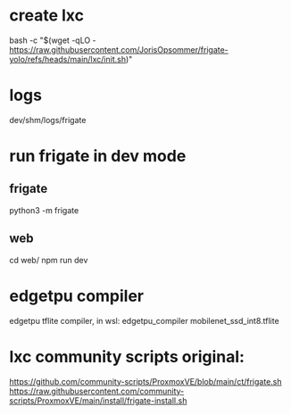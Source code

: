 # create lxc

bash -c "$(wget -qLO - https://raw.githubusercontent.com/JorisOpsommer/frigate-yolo/refs/heads/main/lxc/init.sh)"

# logs

dev/shm/logs/frigate

# run frigate in dev mode

## frigate

python3 -m frigate

## web

cd web/
npm run dev

# edgetpu compiler

edgetpu tflite compiler, in wsl:
edgetpu_compiler mobilenet_ssd_int8.tflite

# lxc community scripts original:

https://github.com/community-scripts/ProxmoxVE/blob/main/ct/frigate.sh
https://raw.githubusercontent.com/community-scripts/ProxmoxVE/main/install/frigate-install.sh
